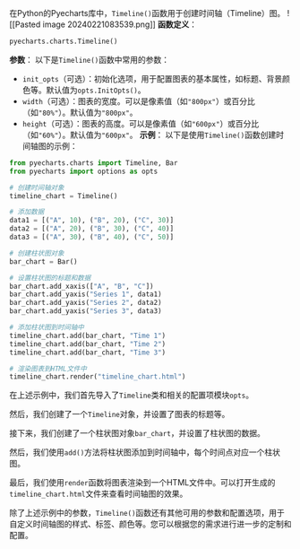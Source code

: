 在Python的Pyecharts库中，`Timeline()`函数用于创建时间轴（Timeline）图。
![[Pasted image 20240221083539.png]]
**函数定义**：
```python
pyecharts.charts.Timeline()
```
**参数**：
以下是`Timeline()`函数中常用的参数：
- `init_opts`（可选）：初始化选项，用于配置图表的基本属性，如标题、背景颜色等。默认值为`opts.InitOpts()`。
- `width`（可选）：图表的宽度。可以是像素值（如`"800px"`）或百分比（如`"80%"`）。默认值为`"800px"`。
- `height`（可选）：图表的高度。可以是像素值（如`"600px"`）或百分比（如`"60%"`）。默认值为`"600px"`。
**示例**：
以下是使用`Timeline()`函数创建时间轴图的示例：
```python
from pyecharts.charts import Timeline, Bar
from pyecharts import options as opts

# 创建时间轴对象
timeline_chart = Timeline()

# 添加数据
data1 = [("A", 10), ("B", 20), ("C", 30)]
data2 = [("A", 20), ("B", 30), ("C", 40)]
data3 = [("A", 30), ("B", 40), ("C", 50)]

# 创建柱状图对象
bar_chart = Bar()

# 设置柱状图的标题和数据
bar_chart.add_xaxis(["A", "B", "C"])
bar_chart.add_yaxis("Series 1", data1)
bar_chart.add_yaxis("Series 2", data2)
bar_chart.add_yaxis("Series 3", data3)

# 添加柱状图到时间轴中
timeline_chart.add(bar_chart, "Time 1")
timeline_chart.add(bar_chart, "Time 2")
timeline_chart.add(bar_chart, "Time 3")

# 渲染图表到HTML文件中
timeline_chart.render("timeline_chart.html")
```

在上述示例中，我们首先导入了`Timeline`类和相关的配置项模块`opts`。

然后，我们创建了一个`Timeline`对象，并设置了图表的标题等。

接下来，我们创建了一个柱状图对象`bar_chart`，并设置了柱状图的数据。

然后，我们使用`add()`方法将柱状图添加到时间轴中，每个时间点对应一个柱状图。

最后，我们使用`render`函数将图表渲染到一个HTML文件中。可以打开生成的`timeline_chart.html`文件来查看时间轴图的效果。

除了上述示例中的参数，`Timeline()`函数还有其他可用的参数和配置选项，用于自定义时间轴图的样式、标签、颜色等。您可以根据您的需求进行进一步的定制和配置。